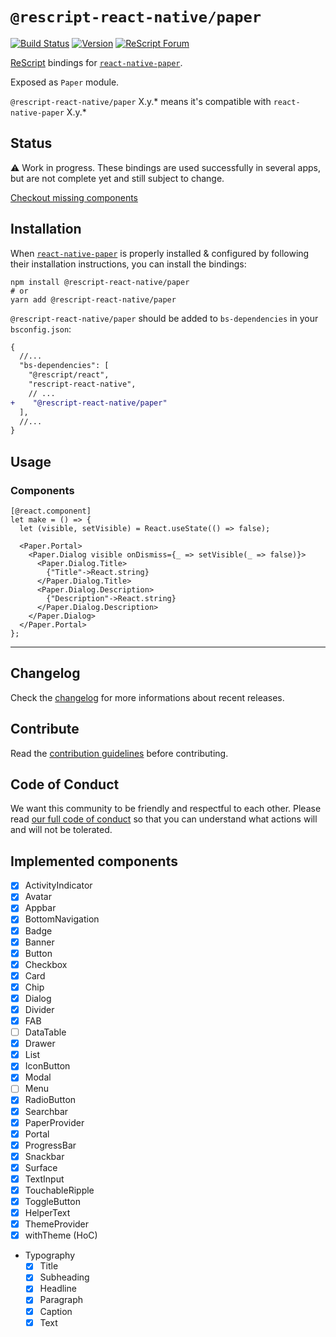 # `@rescript-react-native/paper`

[![Build Status](https://github.com/rescript-react-native/paper/workflows/Build/badge.svg)](https://github.com/rescript-react-native/paper/actions)
[![Version](https://img.shields.io/npm/v/@rescript-react-native/paper.svg)](https://www.npmjs.com/@rescript-react-native/paper)
[![ReScript Forum](https://img.shields.io/discourse/posts?color=e6484f&label=ReScript%20Forum&server=https%3A%2F%2Fforum.rescript-lang.org)](https://forum.rescript-lang.org/)

[ReScript](https://rescript-lang.org) bindings for
[`react-native-paper`](https://github.com/callstack/react-native-paper).

Exposed as `Paper` module.

`@rescript-react-native/paper` X.y.\* means it's compatible with
`react-native-paper` X.y.\*

## Status

⚠️ Work in progress. These bindings are used successfully in several apps, but
are not complete yet and still subject to change.

[Checkout missing components](#implemented-components)

## Installation

When [`react-native-paper`](https://github.com/callstack/react-native-paper)
is properly installed & configured by following their installation instructions,
you can install the bindings:

```console
npm install @rescript-react-native/paper
# or
yarn add @rescript-react-native/paper
```

`@rescript-react-native/paper` should be added to `bs-dependencies` in your
`bsconfig.json`:

```diff
{
  //...
  "bs-dependencies": [
    "@rescript/react",
    "rescript-react-native",
    // ...
+    "@rescript-react-native/paper"
  ],
  //...
}
```

## Usage

### Components

```rescript
[@react.component]
let make = () => {
  let (visible, setVisible) = React.useState(() => false);

  <Paper.Portal>
    <Paper.Dialog visible onDismiss={_ => setVisible(_ => false)}>
      <Paper.Dialog.Title>
        {"Title"->React.string}
      </Paper.Dialog.Title>
      <Paper.Dialog.Description>
        {"Description"->React.string}
      </Paper.Dialog.Description>
    </Paper.Dialog>
  </Paper.Portal>
};
```

---

## Changelog

Check the [changelog](./CHANGELOG.md) for more informations about recent
releases.

## Contribute

Read the [contribution guidelines](https://github.com/rescript-react-native/.github/blob/master/CONTRIBUTING.md) before contributing.

## Code of Conduct

We want this community to be friendly and respectful to each other. Please read
[our full code of conduct](https://github.com/rescript-react-native/.github/blob/master/CODE_OF_CONDUCT.md) so that you can understand what
actions will and will not be tolerated.

## Implemented components

- [x] ActivityIndicator
- [x] Avatar
- [x] Appbar
- [x] BottomNavigation
- [x] Badge
- [x] Banner
- [x] Button
- [x] Checkbox
- [x] Card
- [x] Chip
- [x] Dialog
- [x] Divider
- [x] FAB
- [ ] DataTable
- [x] Drawer
- [x] List
- [x] IconButton
- [x] Modal
- [ ] Menu
- [x] RadioButton
- [x] Searchbar
- [x] PaperProvider
- [x] Portal
- [x] ProgressBar
- [x] Snackbar
- [x] Surface
- [x] TextInput
- [x] TouchableRipple
- [x] ToggleButton
- [x] HelperText
- [x] ThemeProvider
- [x] withTheme (HoC)
- Typography
  - [x] Title
  - [x] Subheading
  - [x] Headline
  - [x] Paragraph
  - [x] Caption
  - [x] Text
